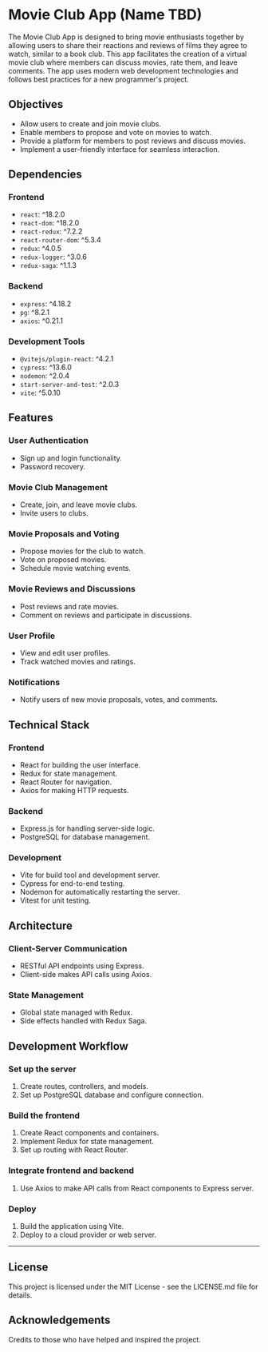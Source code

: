# Movie Club App (Name TBD)

The Movie Club App is designed to bring movie enthusiasts together by allowing users to share their reactions and reviews of films they agree to watch, similar to a book club. This app facilitates the creation of a virtual movie club where members can discuss movies, rate them, and leave comments. The app uses modern web development technologies and follows best practices for a new programmer's project.

## Objectives

- Allow users to create and join movie clubs.
- Enable members to propose and vote on movies to watch.
- Provide a platform for members to post reviews and discuss movies.
- Implement a user-friendly interface for seamless interaction.

## Dependencies

### Frontend

- `react`: ^18.2.0
- `react-dom`: ^18.2.0
- `react-redux`: ^7.2.2
- `react-router-dom`: ^5.3.4
- `redux`: ^4.0.5
- `redux-logger`: ^3.0.6
- `redux-saga`: ^1.1.3

### Backend

- `express`: ^4.18.2
- `pg`: ^8.2.1
- `axios`: ^0.21.1

### Development Tools

- `@vitejs/plugin-react`: ^4.2.1
- `cypress`: ^13.6.0
- `nodemon`: ^2.0.4
- `start-server-and-test`: ^2.0.3
- `vite`: ^5.0.10

## Features

### User Authentication

- Sign up and login functionality.
- Password recovery.

### Movie Club Management

- Create, join, and leave movie clubs.
- Invite users to clubs.

### Movie Proposals and Voting

- Propose movies for the club to watch.
- Vote on proposed movies.
- Schedule movie watching events.

### Movie Reviews and Discussions

- Post reviews and rate movies.
- Comment on reviews and participate in discussions.

### User Profile

- View and edit user profiles.
- Track watched movies and ratings.

### Notifications

- Notify users of new movie proposals, votes, and comments.

## Technical Stack

### Frontend

- React for building the user interface.
- Redux for state management.
- React Router for navigation.
- Axios for making HTTP requests.

### Backend

- Express.js for handling server-side logic.
- PostgreSQL for database management.

### Development

- Vite for build tool and development server.
- Cypress for end-to-end testing.
- Nodemon for automatically restarting the server.
- Vitest for unit testing.

## Architecture

### Client-Server Communication

- RESTful API endpoints using Express.
- Client-side makes API calls using Axios.

### State Management

- Global state managed with Redux.
- Side effects handled with Redux Saga.

## Development Workflow

### Set up the server

1. Create routes, controllers, and models.
2. Set up PostgreSQL database and configure connection.

### Build the frontend

1. Create React components and containers.
2. Implement Redux for state management.
3. Set up routing with React Router.

### Integrate frontend and backend

1. Use Axios to make API calls from React components to Express server.

### Deploy

1. Build the application using Vite.
2. Deploy to a cloud provider or web server.

---

## License

This project is licensed under the MIT License - see the LICENSE.md file for details.

## Acknowledgements

Credits to those who have helped and inspired the project.
